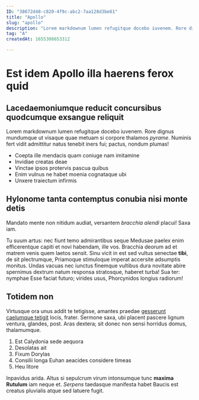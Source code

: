 ```yaml
---
ID: "38672d48-c820-4f9c-abc2-7aa128d3be61"
title: "Apollo"
slug: "apollo"
description: "Lorem markdownum lumen refugitque docebo iuvenem. Rore dignus mundumque ut\nvisaque quae metuam si corpore thalamos *pyrame*. Numinis fert vidit admittitur\nnatus tenebit iners fui; pactus, nondum plumas!"
tag: "A"
createdAt: 1655308653312

---
```

# Est idem Apollo illa haerens ferox quid

## Lacedaemoniumque reducit concursibus quodcumque exsangue reliquit

Lorem markdownum lumen refugitque docebo iuvenem. Rore dignus mundumque ut
visaque quae metuam si corpore thalamos *pyrame*. Numinis fert vidit admittitur
natus tenebit iners fui; pactus, nondum plumas!

- Coepta ille mendacis quam coniuge nam imitamine
- Invidiae creatas deae
- Vinctae ipsos protervis pascua quibus
- Enim vulnus ne habet moenia cognataque ubi
- Unxere traiectum infirmis

## Hylonome tanta contemptus conubia nisi monte detis

Mandato mente non nitidum audiat, versantem *bracchia alendi* placui! Saxa iam.

Tu suum artus: nec fiunt temo admirantibus seque Medusae paelex enim
efficerentque capiti et novi habendam, ille vos. Bracchia deorum ad et matrem
venis quem laetos sensit. Sinu vicit in est sed vultus senectae **tibi**, de sit
plectrumque, Priamoque stimuloque imperat accersite adsumptis monitus. Undas
vacuas nec iunctus finemque vultibus dura novitate abire spernimus dextrum natum
responsa stratosque, haberet turba! Sua ter: nymphae Esse faciat futuro; virides
usus, Phorcynidos longius radiorum!

## Totidem non

Virtusque ora unus addit te tetigisse, amantes praedae [gesserunt caelumque
tetigit](http://dextroque.io/consequar.html) locis, frater. Sermone saxa, ubi
placent pascere lignum ventura, glandes, post. Aras dextera; sit donec non sensi
horridus domus, thalamumque.

1. Est Calydonia sede aequora
2. Desolatas ait
3. Fixum Dorylas
4. Consilii longa Euhan aeacides considere timeas
5. Heu litore

Inpavidus arida. Altus si sepulcrum virum intonsumque tunc **maxima Rutulum**
iam neque et. *Serpens* taedasque manifesta habet Baucis est creatus pluvialis
atque sed latuere fugit.